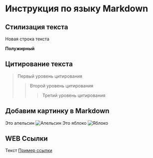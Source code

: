 # Инструкция по языку Markdown

## Стилизация текста

Новая строка текста

**Полужирный**

## Цитирование текста

> Первый уровень цитирования
>
> > Второй уровень цитирования
> >
> > > Третий уровень цитирования

## Добавим картинку в Markdown

Это апельсин
![Апельсин](orange.jpg)
Это яблоко
![Яблоко](apple.jpg)

## WEB Ссылки

Текст [Пример ссылки](http://example.com "Всплывающая подсказка")
